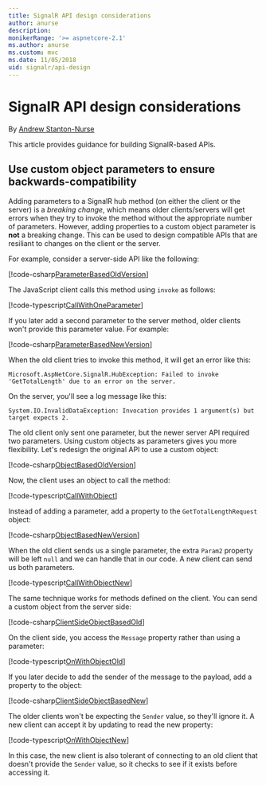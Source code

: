 ```yaml
---
title: SignalR API design considerations
author: anurse
description: 
monikerRange: '>= aspnetcore-2.1'
ms.author: anurse
ms.custom: mvc
ms.date: 11/05/2018
uid: signalr/api-design
---
```


# SignalR API design considerations

By [Andrew Stanton-Nurse](https://twitter.com/anurse)

This article provides guidance for building SignalR-based APIs.

## Use custom object parameters to ensure backwards-compatibility

Adding parameters to a SignalR hub method (on either the client or the server) is a *breaking change*, which means older clients/servers will get errors when they try to invoke the method without the appropriate number of parameters. However, adding properties to a custom object parameter is **not** a breaking change. This can be used to design compatible APIs that are resiliant to changes on the client or the server.

For example, consider a server-side API like the following:

[!code-csharp[ParameterBasedOldVersion](api-design/Samples.cs?name=ParameterBasedOldVersion)]

The JavaScript client calls this method using `invoke` as follows:

[!code-typescript[CallWithOneParameter](api-design/Samples.ts?name=CallWithOneParameter)]

If you later add a second parameter to the server method, older clients won't provide this parameter value. For example:

[!code-csharp[ParameterBasedNewVersion](api-design/Samples.cs?name=ParameterBasedNewVersion)]

When the old client tries to invoke this method, it will get an error like this:

```
Microsoft.AspNetCore.SignalR.HubException: Failed to invoke 'GetTotalLength' due to an error on the server.
```

On the server, you'll see a log message like this:

```
System.IO.InvalidDataException: Invocation provides 1 argument(s) but target expects 2.
```

The old client only sent one parameter, but the newer server API required two parameters. Using custom objects as parameters gives you more flexibility. Let's redesign the original API to use a custom object:

[!code-csharp[ObjectBasedOldVersion](api-design/Samples.cs?name=ObjectBasedOldVersion)]

Now, the client uses an object to call the method:

[!code-typescript[CallWithObject](api-design/Samples.ts?name=CallWithObject)]

Instead of adding a parameter, add a property to the `GetTotalLengthRequest` object:

[!code-csharp[ObjectBasedNewVersion](api-design/Samples.cs?name=ObjectBasedNewVersion&highlight=31,36-41)]

When the old client sends us a single parameter, the extra `Param2` property will be left `null` and we can handle that in our code. A new client can send us both parameters.

[!code-typescript[CallWithObjectNew](api-design/Samples.ts?name=CallWithObjectNew)]

The same technique works for methods defined on the client. You can send a custom object from the server side:

[!code-csharp[ClientSideObjectBasedOld](api-design/Samples.cs?name=ClientSideObjectBasedOld)]

On the client side, you access the `Message` property rather than using a parameter:

[!code-typescript[OnWithObjectOld](api-design/Samples.ts?name=OnWithObjectOld)]

If you later decide to add the sender of the message to the payload, add a property to the object:

[!code-csharp[ClientSideObjectBasedNew](api-design/Samples.cs?name=ClientSideObjectBasedNew&highlight=60)]

The older clients won't be expecting the `Sender` value, so they'll ignore it. A new client can accept it by updating to read the new property:

[!code-typescript[OnWithObjectNew](api-design/Samples.ts?name=OnWithObjectNew&highlight=21-24)]

In this case, the new client is also tolerant of connecting to an old client that doesn't provide the `Sender` value, so it checks to see if it exists before accessing it.
